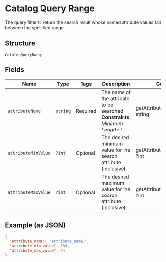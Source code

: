 
# Catalog Query Range

The query filter to return the search result whose named attribute values fall between the specified range.

## Structure

`CatalogQueryRange`

## Fields

| Name | Type | Tags | Description | Getter | Setter |
|  --- | --- | --- | --- | --- | --- |
| `attributeName` | `string` | Required | The name of the attribute to be searched.<br>**Constraints**: *Minimum Length*: `1` | getAttributeName(): string | setAttributeName(string attributeName): void |
| `attributeMinValue` | `?int` | Optional | The desired minimum value for the search attribute (inclusive). | getAttributeMinValue(): ?int | setAttributeMinValue(?int attributeMinValue): void |
| `attributeMaxValue` | `?int` | Optional | The desired maximum value for the search attribute (inclusive). | getAttributeMaxValue(): ?int | setAttributeMaxValue(?int attributeMaxValue): void |

## Example (as JSON)

```json
{
  "attribute_name": "attribute_name0",
  "attribute_min_value": 184,
  "attribute_max_value": 94
}
```

